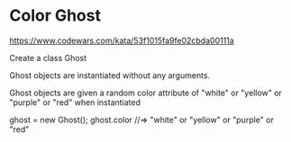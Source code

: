 # Color Ghost

https://www.codewars.com/kata/53f1015fa9fe02cbda00111a

Create a class Ghost

Ghost objects are instantiated without any arguments.

Ghost objects are given a random color attribute of "white" or "yellow" or "purple" or "red" when instantiated

ghost = new Ghost();
ghost.color //=> "white" or "yellow" or "purple" or "red"